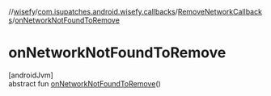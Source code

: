 //[wisefy](../../../index.md)/[com.isupatches.android.wisefy.callbacks](../index.md)/[RemoveNetworkCallbacks](index.md)/[onNetworkNotFoundToRemove](on-network-not-found-to-remove.md)

# onNetworkNotFoundToRemove

[androidJvm]\
abstract fun [onNetworkNotFoundToRemove](on-network-not-found-to-remove.md)()
